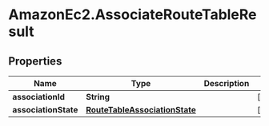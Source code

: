# AmazonEc2.AssociateRouteTableResult

## Properties

Name | Type | Description | Notes
------------ | ------------- | ------------- | -------------
**associationId** | **String** |  | [optional] 
**associationState** | [**RouteTableAssociationState**](RouteTableAssociationState.md) |  | [optional] 


